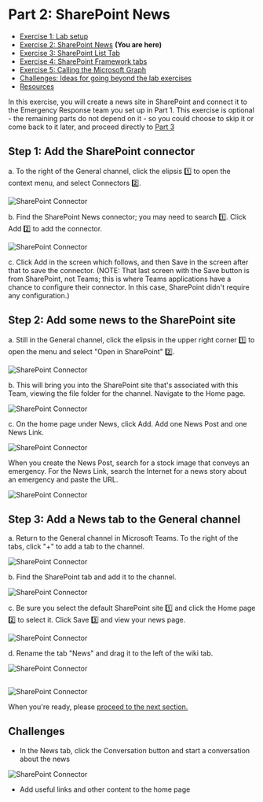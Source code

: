 # Part 2: SharePoint News

 * [Exercise 1: Lab setup](Part1.md)
 * [Exercise 2: SharePoint News](Part2.md) **(You are here)**
 * [Exercise 3: SharePoint List Tab](Part3.md)
 * [Exercise 4: SharePoint Framework tabs](Part4.md)
 * [Exercise 5: Calling the Microsoft Graph](Part5.md)
 * [Challenges: Ideas for going beyond the lab exercises](Challenges.md)
 * [Resources](Resources.md)

In this exercise, you will create a news site in SharePoint and connect it to the Emergency Response team you set up in Part 1. This exercise is optional - the remaining parts do not depend on it - so you could choose to skip it or come back to it later, and proceed directly to [Part 3](Part3.md)

## Step 1: Add the SharePoint connector

a. To the right of the General channel, click the elipsis 1️⃣ to open the context menu, and select Connectors 2️⃣.

![SharePoint Connector](images/Part2-SPConnector01.png)

b. Find the SharePoint News connector; you may need to search 1️⃣. Click Add 2️⃣ to add the connector.

![SharePoint Connector](images/Part2-SPConnector02.png)

c. Click Add in the screen which follows, and then Save in the screen after that to save the connector. (NOTE: That last screen with the Save button is from SharePoint, not Teams; this is where Teams applications have a chance to configure their connector. In this case, SharePoint didn't require any configuration.)

## Step 2: Add some news to the SharePoint site

a. Still in the General channel, click the elipsis in the upper right corner 1️⃣ to open the menu and select "Open in SharePoint" 2️⃣. 

![SharePoint Connector](images/Part2-SPConnector06.png)

b. This will bring you into the SharePoint site that's associated with this Team, viewing the file folder for the channel. Navigate to the Home page.

![SharePoint Connector](images/Part2-SPConnector07.png)

c. On the home page under News, click Add. Add one News Post and one News Link.

![SharePoint Connector](images/Part2-SPConnector08.png)

When you create the News Post, search for a stock image that conveys an emergency. For the News Link, search the Internet for a news story about an emergency and paste the URL.

![SharePoint Connector](images/Part2-SPConnector09.png)

## Step 3: Add a News tab to the General channel

a. Return to the General channel in Microsoft Teams. To the right of the tabs, click "+" to add a tab to the channel.

![SharePoint Connector](images/Part2-SPConnector10.png)

b. Find the SharePoint tab and add it to the channel.

![SharePoint Connector](images/Part2-SPConnector11.png)

c. Be sure you select the default SharePoint site 1️⃣ and click the Home page 2️⃣ to select it. Click Save 3️⃣ and view your news page.

![SharePoint Connector](images/Part2-SPConnector12.png)

d. Rename the tab "News" and drag it to the left of the wiki tab.

![SharePoint Connector](images/Part2-SPConnector13.png)

##

![SharePoint Connector](images/Part2-SPConnector14.png)

When you're ready, please [proceed to the next section.](Part3.md)

## Challenges

 * In the News tab, click the Conversation button and start a conversation about the news

![SharePoint Connector](images/Part2-SPConnector15.png)

 * Add useful links and other content to the home page
